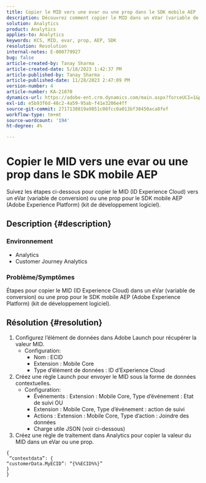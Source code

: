 ```yaml
---
title: Copier le MID vers une evar ou une prop dans le SDK mobile AEP
description: Découvrez comment copier le MID dans un eVar (variable de conversion) ou une prop pour le SDK mobile AEP.
solution: Analytics
product: Analytics
applies-to: Analytics
keywords: KCS, MID, evar, prop, AEP, SDK
resolution: Resolution
internal-notes: E-000779927
bug: false
article-created-by: Tanay Sharma .
article-created-date: 5/18/2023 1:42:37 PM
article-published-by: Tanay Sharma .
article-published-date: 11/28/2023 2:47:09 PM
version-number: 4
article-number: KA-21070
dynamics-url: https://adobe-ent.crm.dynamics.com/main.aspx?forceUCI=1&pagetype=entityrecord&etn=knowledgearticle&id=71e4a2d3-81f5-ed11-8848-6045bd006268
exl-id: e5b93f6d-48c2-4a59-95ab-f41e3206e4ff
source-git-commit: 2717138819a9851c08fcc0a013bf38450aca8fef
workflow-type: tm+mt
source-wordcount: '194'
ht-degree: 4%

---
```


# Copier le MID vers une evar ou une prop dans le SDK mobile AEP


Suivez les étapes ci-dessous pour copier le MID (ID Experience Cloud) vers un eVar (variable de conversion) ou une prop pour le SDK mobile AEP (Adobe Experience Platform) (kit de développement logiciel).

## Description {#description}


### Environnement

- Analytics
- Customer Journey Analytics


### Problème/Symptômes

Étapes pour copier le MID (ID Experience Cloud) dans un eVar (variable de conversion) ou une prop pour le SDK mobile AEP (Adobe Experience Platform) (kit de développement logiciel).


## Résolution {#resolution}


1. Configurez l’élément de données dans Adobe Launch pour récupérer la valeur MID.
   - Configuration:
      - Nom : ECID
      - Extension : Mobile Core
      - Type d’élément de données : ID d’Experience Cloud
2. Créez une règle Launch pour envoyer le MID sous la forme de données contextuelles.
   - Configuration:
      - Événements : Extension : Mobile Core, Type d’événement : Etat de suivi OU
      - Extension : Mobile Core, Type d’événement : action de suivi
      - Actions : Extension : Mobile Core, Type d’action : Joindre des données
      - Charge utile JSON (voir ci-dessous)
3. Créez une règle de traitement dans Analytics pour copier la valeur du MID dans un eVar ou une prop.



```
{
 “contextdata”: {
“customerData.MyECID”: “{%%ECID%%}”
}
}
```
